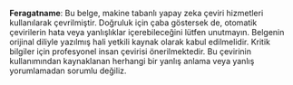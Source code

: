 

**Feragatname**: 
Bu belge, makine tabanlı yapay zeka çeviri hizmetleri kullanılarak çevrilmiştir. Doğruluk için çaba göstersek de, otomatik çevirilerin hata veya yanlışlıklar içerebileceğini lütfen unutmayın. Belgenin orijinal diliyle yazılmış hali yetkili kaynak olarak kabul edilmelidir. Kritik bilgiler için profesyonel insan çevirisi önerilmektedir. Bu çevirinin kullanımından kaynaklanan herhangi bir yanlış anlama veya yanlış yorumlamadan sorumlu değiliz.